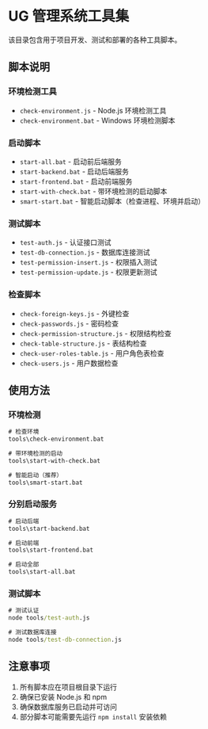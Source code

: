 # UG 管理系统工具集

该目录包含用于项目开发、测试和部署的各种工具脚本。

## 脚本说明

### 环境检测工具

- `check-environment.js` - Node.js 环境检测工具
- `check-environment.bat` - Windows 环境检测脚本

### 启动脚本

- `start-all.bat` - 启动前后端服务
- `start-backend.bat` - 启动后端服务
- `start-frontend.bat` - 启动前端服务
- `start-with-check.bat` - 带环境检测的启动脚本
- `smart-start.bat` - 智能启动脚本（检查进程、环境并启动）

### 测试脚本

- `test-auth.js` - 认证接口测试
- `test-db-connection.js` - 数据库连接测试
- `test-permission-insert.js` - 权限插入测试
- `test-permission-update.js` - 权限更新测试

### 检查脚本

- `check-foreign-keys.js` - 外键检查
- `check-passwords.js` - 密码检查
- `check-permission-structure.js` - 权限结构检查
- `check-table-structure.js` - 表结构检查
- `check-user-roles-table.js` - 用户角色表检查
- `check-users.js` - 用户数据检查

## 使用方法

### 环境检测

```cmd
# 检查环境
tools\check-environment.bat

# 带环境检测的启动
tools\start-with-check.bat

# 智能启动（推荐）
tools\smart-start.bat
```

### 分别启动服务

```cmd
# 启动后端
tools\start-backend.bat

# 启动前端
tools\start-frontend.bat

# 启动全部
tools\start-all.bat
```

### 测试脚本

```cmd
# 测试认证
node tools/test-auth.js

# 测试数据库连接
node tools/test-db-connection.js
```

## 注意事项

1. 所有脚本应在项目根目录下运行
2. 确保已安装 Node.js 和 npm
3. 确保数据库服务已启动并可访问
4. 部分脚本可能需要先运行 `npm install` 安装依赖

